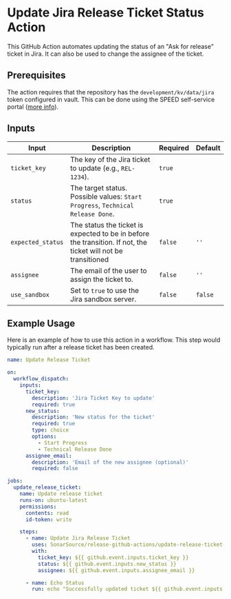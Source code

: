 # Update Jira Release Ticket Status Action

This GitHub Action automates updating the status of an "Ask for release" ticket in Jira. It can also be used to change
the assignee of the ticket.

## Prerequisites

The action requires that the repository has the `development/kv/data/jira` token configured in vault.
This can be done using the SPEED self-service
portal ([more info](https://xtranet-sonarsource.atlassian.net/wiki/spaces/Platform/pages/3553787989/Manage+Vault+Policy+-+SPEED)).

## Inputs

| Input             | Description                                                                                                   | Required | Default |
| ----------------- | ------------------------------------------------------------------------------------------------------------- | -------- | ------- |
| `ticket_key`      | The key of the Jira ticket to update (e.g., `REL-1234`).                                                      | `true`   |         |
| `status`          | The target status. Possible values: `Start Progress`, `Technical Release Done`.                               | `true`   |         |
| `expected_status` | The status the ticket is expected to be in before the transition. If not, the ticket will not be transitioned | `false`  | `''`    |
| `assignee`        | The email of the user to assign the ticket to.                                                                | `false`  | `''`    |
| `use_sandbox`     | Set to `true` to use the Jira sandbox server.                                                                 | `false`  | `false` |

## Example Usage

Here is an example of how to use this action in a workflow. This step would typically run after a release ticket has
been created.

```yaml
name: Update Release Ticket

on:
  workflow_dispatch:
    inputs:
      ticket_key:
        description: 'Jira Ticket Key to update'
        required: true
      new_status:
        description: 'New status for the ticket'
        required: true
        type: choice
        options:
          - Start Progress
          - Technical Release Done
      assignee_email:
        description: 'Email of the new assignee (optional)'
        required: false

jobs:
  update_release_ticket:
    name: Update release ticket
    runs-on: ubuntu-latest
    permissions:
      contents: read
      id-token: write

    steps:
      - name: Update Jira Release Ticket
        uses: SonarSource/release-github-actions/update-release-ticket-status@master
        with:
          ticket_key: ${{ github.event.inputs.ticket_key }}
          status: ${{ github.event.inputs.new_status }}
          assignee: ${{ github.event.inputs.assignee_email }}

      - name: Echo Status
        run: echo "Successfully updated ticket ${{ github.event.inputs.ticket_key }} to status ${{ github.event.inputs.new_status }}."
```
